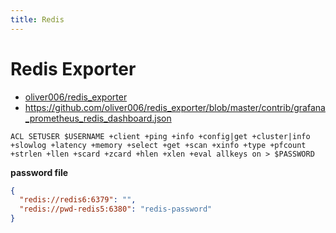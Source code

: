 ```yaml
---
title: Redis
---
```


# Redis Exporter

- [oliver006/redis_exporter](https://github.com/oliver006/redis_exporter)
- https://github.com/oliver006/redis_exporter/blob/master/contrib/grafana_prometheus_redis_dashboard.json

```
ACL SETUSER $USERNAME +client +ping +info +config|get +cluster|info +slowlog +latency +memory +select +get +scan +xinfo +type +pfcount +strlen +llen +scard +zcard +hlen +xlen +eval allkeys on > $PASSWORD
```

**password file**

```json
{
  "redis://redis6:6379": "",
  "redis://pwd-redis5:6380": "redis-password"
}
```
